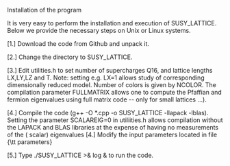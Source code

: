 Installation of the program

It is very easy to perform the installation and execution of SUSY_LATTICE. Below we provide the necessary steps on Unix or 
Linux systems.

[1.] Download the code from Github and unpack it. 

[2.] Change the directory to SUSY_LATTICE. 

[3.] Edit utilities.h to set number of supercharges Q16, and lattice lengths LX,LY,LZ and T. 
Note: setting e.g. LX=1 allows study of corresponding dimensionally reduced model. Number of colors is given by NCOLOR. 
The compilation parameter FULLMATRIX allows one to compute the Pfaffian and fermion eigenvalues using full matrix code -- 
only for small lattices ...). 

[4.] Compile the code (g++ -O *.cpp -o SUSY_LATTICE -llapack -lblas). Setting the parameter 
SCALAREIG=0 in utiliities.h allows compilation without the LAPACK and BLAS libraries at the expense of having no measurements
of the ( scalar) eigenvalues [4.] Modify the input parameters located in file {\tt parameters} 

[5.] Type ./SUSY_LATTICE $>$& log & to run the code.
